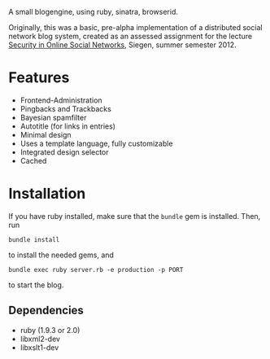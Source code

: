A small blogengine, using ruby, sinatra, browserid.

Originally, this was a basic, pre-alpha implementation of a distributed social network blog system,
created as an assessed assignment for the lecture [Security in Online Social Networks](http://www.uni-siegen.de/fb5/itsec/lehre/ss12/sec-osn-ss12/index.html), Siegen, summer semester 2012.

# Features

 * Frontend-Administration
 * Pingbacks and Trackbacks
 * Bayesian spamfilter
 * Autotitle (for links in entries)
 * Minimal design
 * Uses a template language, fully customizable
 * Integrated design selector
 * Cached

# Installation

If you have ruby installed, make sure that the `bundle` gem is installed. Then, run

    bundle install

to install the needed gems, and

    bundle exec ruby server.rb -e production -p PORT

to start the blog.


## Dependencies

 * ruby (1.9.3 or 2.0)
 * libxml2-dev 
 * libxslt1-dev
